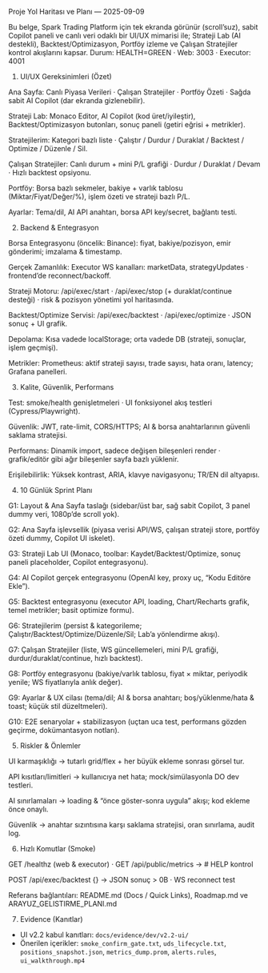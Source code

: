 Proje Yol Haritası ve Planı — 2025-09-09

Bu belge, Spark Trading Platform için tek ekranda görünür (scroll’suz), sabit Copilot paneli ve canlı veri odaklı bir UI/UX mimarisi ile; Strateji Lab (AI destekli), Backtest/Optimizasyon, Portföy izleme ve Çalışan Stratejiler kontrol akışlarını kapsar.
Durum: HEALTH=GREEN · Web: 3003 · Executor: 4001

1. UI/UX Gereksinimleri (Özet)

Ana Sayfa: Canlı Piyasa Verileri · Çalışan Stratejiler · Portföy Özeti · Sağda sabit AI Copilot (dar ekranda gizlenebilir).

Strateji Lab: Monaco Editor, AI Copilot (kod üret/iyileştir), Backtest/Optimizasyon butonları, sonuç paneli (getiri eğrisi + metrikler).

Stratejilerim: Kategori bazlı liste · Çalıştır / Durdur / Duraklat / Backtest / Optimize / Düzenle / Sil.

Çalışan Stratejiler: Canlı durum + mini P/L grafiği · Durdur / Duraklat / Devam · Hızlı backtest opsiyonu.

Portföy: Borsa bazlı sekmeler, bakiye + varlık tablosu (Miktar/Fiyat/Değer/%), işlem özeti ve strateji bazlı P/L.

Ayarlar: Tema/dil, AI API anahtarı, borsa API key/secret, bağlantı testi.

2. Backend & Entegrasyon

Borsa Entegrasyonu (öncelik: Binance): fiyat, bakiye/pozisyon, emir gönderimi; imzalama & timestamp.

Gerçek Zamanlılık: Executor WS kanalları: marketData, strategyUpdates · frontend’de reconnect/backoff.

Strateji Motoru: /api/exec/start · /api/exec/stop (+ duraklat/continue desteği) · risk & pozisyon yönetimi yol haritasında.

Backtest/Optimize Servisi: /api/exec/backtest · /api/exec/optimize · JSON sonuç + UI grafik.

Depolama: Kısa vadede localStorage; orta vadede DB (strateji, sonuçlar, işlem geçmişi).

Metrikler: Prometheus: aktif strateji sayısı, trade sayısı, hata oranı, latency; Grafana panelleri.

3. Kalite, Güvenlik, Performans

Test: smoke/health genişletmeleri · UI fonksiyonel akış testleri (Cypress/Playwright).

Güvenlik: JWT, rate-limit, CORS/HTTPS; AI & borsa anahtarlarının güvenli saklama stratejisi.

Performans: Dinamik import, sadece değişen bileşenleri render · grafik/editör gibi ağır bileşenler sayfa bazlı yüklenir.

Erişilebilirlik: Yüksek kontrast, ARIA, klavye navigasyonu; TR/EN dil altyapısı.

4. 10 Günlük Sprint Planı

G1: Layout & Ana Sayfa taslağı (sidebar/üst bar, sağ sabit Copilot, 3 panel dummy veri, 1080p’de scroll yok).

G2: Ana Sayfa işlevsellik (piyasa verisi API/WS, çalışan strateji store, portföy özeti dummy, Copilot UI iskelet).

G3: Strateji Lab UI (Monaco, toolbar: Kaydet/Backtest/Optimize, sonuç paneli placeholder, Copilot entegrasyonu).

G4: AI Copilot gerçek entegrasyonu (OpenAI key, proxy uç, “Kodu Editöre Ekle”).

G5: Backtest entegrasyonu (executor API, loading, Chart/Recharts grafik, temel metrikler; basit optimize formu).

G6: Stratejilerim (persist & kategorileme; Çalıştır/Backtest/Optimize/Düzenle/Sil; Lab’a yönlendirme akışı).

G7: Çalışan Stratejiler (liste, WS güncellemeleri, mini P/L grafiği, durdur/duraklat/continue, hızlı backtest).

G8: Portföy entegrasyonu (bakiye/varlık tablosu, fiyat × miktar, periyodik yenile; WS fiyatlarıyla anlık değer).

G9: Ayarlar & UX cilası (tema/dil; AI & borsa anahtarı; boş/yüklenme/hata & toast; küçük stil düzeltmeleri).

G10: E2E senaryolar + stabilizasyon (uçtan uca test, performans gözden geçirme, dokümantasyon notları).

5. Riskler & Önlemler

UI karmaşıklığı → tutarlı grid/flex + her büyük ekleme sonrası görsel tur.

API kısıtları/limitleri → kullanıcıya net hata; mock/simülasyonla DO dev testleri.

AI sınırlamaları → loading & “önce göster-sonra uygula” akışı; kod ekleme önce onaylı.

Güvenlik → anahtar sızıntısına karşı saklama stratejisi, oran sınırlama, audit log.

6. Hızlı Komutlar (Smoke)

GET /healthz (web & executor) · GET /api/public/metrics → # HELP kontrol

POST /api/exec/backtest {} → JSON sonuç > 0B · WS reconnect test

Referans bağlantıları: README.md (Docs / Quick Links), Roadmap.md ve ARAYUZ_GELISTIRME_PLANI.md

7. Evidence (Kanıtlar)

- UI v2.2 kabul kanıtları: `docs/evidence/dev/v2.2-ui/`
- Önerilen içerikler: `smoke_confirm_gate.txt`, `uds_lifecycle.txt`, `positions_snapshot.json`, `metrics_dump.prom`, `alerts.rules`, `ui_walkthrough.mp4`
